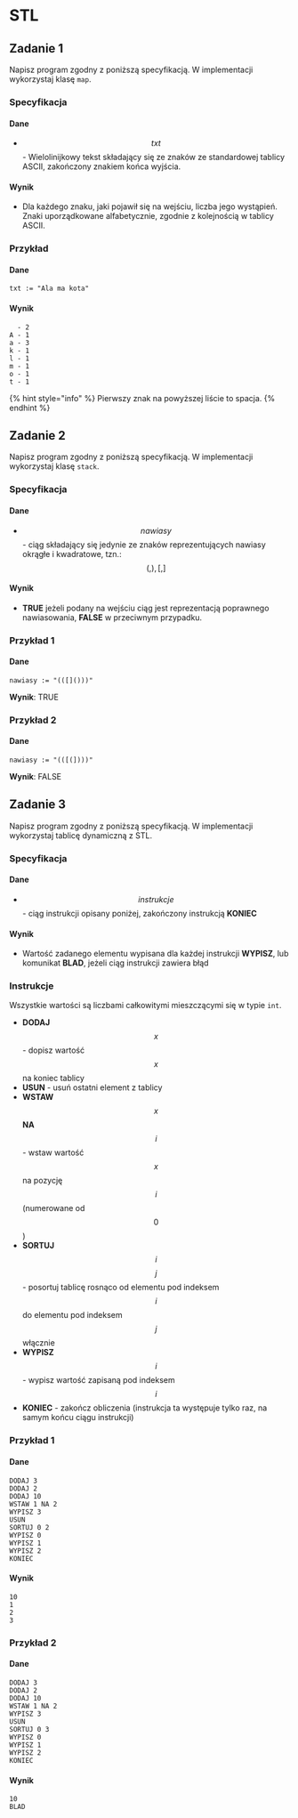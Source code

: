 # STL

## Zadanie 1

Napisz program zgodny z poniższą specyfikacją. W implementacji wykorzystaj klasę `map`.

### Specyfikacja

#### Dane

* $$txt$$ - Wielolinijkowy tekst składający się ze znaków ze standardowej tablicy ASCII, zakończony znakiem końca wyjścia.

#### Wynik

* Dla każdego znaku, jaki pojawił się na wejściu, liczba jego wystąpień. Znaki uporządkowane alfabetycznie, zgodnie z kolejnością w tablicy ASCII.

### Przykład

#### Dane

```
txt := "Ala ma kota"
```

#### Wynik

```
  - 2
A - 1
a - 3
k - 1
l - 1
m - 1
o - 1
t - 1
```

{% hint style="info" %}
Pierwszy znak na powyższej liście to spacja.
{% endhint %}

## Zadanie 2

Napisz program zgodny z poniższą specyfikacją. W implementacji wykorzystaj klasę `stack`.

### Specyfikacja

#### Dane

* $$nawiasy$$ - ciąg składający się jedynie ze znaków reprezentujących nawiasy okrągłe i kwadratowe, tzn.: $$(, ), [, ]$$

#### Wynik

* **TRUE** jeżeli podany na wejściu ciąg jest reprezentacją poprawnego nawiasowania, **FALSE** w przeciwnym przypadku.

### Przykład 1

#### Dane

```
nawiasy := "(([]()))"
```

**Wynik**: TRUE

### Przykład 2

#### Dane

```
nawiasy := "(([(])))"
```

**Wynik**: FALSE

## Zadanie 3

Napisz program zgodny z poniższą specyfikacją. W implementacji wykorzystaj tablicę dynamiczną z STL.

### Specyfikacja

#### Dane

* $$instrukcje$$ - ciąg instrukcji opisany poniżej, zakończony instrukcją **KONIEC**

#### Wynik

* Wartość zadanego elementu wypisana dla każdej instrukcji **WYPISZ**, lub komunikat **BLAD**, jeżeli ciąg instrukcji zawiera błąd

### Instrukcje

Wszystkie wartości są liczbami całkowitymi mieszczącymi się w typie `int`.

* **DODAJ** $$x$$ - dopisz wartość $$x$$ na koniec tablicy
* **USUN** - usuń ostatni element z tablicy
* **WSTAW** $$x$$ **NA** $$i$$ - wstaw wartość $$x$$ na pozycję $$i$$ (numerowane od $$0$$)
* **SORTUJ** $$i$$ $$j$$ - posortuj tablicę rosnąco od elementu pod indeksem $$i$$ do elementu pod indeksem $$j$$ włącznie
* **WYPISZ** $$i$$ - wypisz wartość zapisaną pod indeksem $$i$$
* **KONIEC** - zakończ obliczenia (instrukcja ta występuje tylko raz, na samym końcu ciągu instrukcji)

### Przykład 1

#### Dane

```
DODAJ 3
DODAJ 2
DODAJ 10
WSTAW 1 NA 2
WYPISZ 3
USUN
SORTUJ 0 2
WYPISZ 0
WYPISZ 1
WYPISZ 2
KONIEC
```

#### Wynik

```
10
1
2
3
```

### Przykład 2

#### Dane

```
DODAJ 3
DODAJ 2
DODAJ 10
WSTAW 1 NA 2
WYPISZ 3
USUN
SORTUJ 0 3
WYPISZ 0
WYPISZ 1
WYPISZ 2
KONIEC
```

#### Wynik

```
10
BLAD
```
